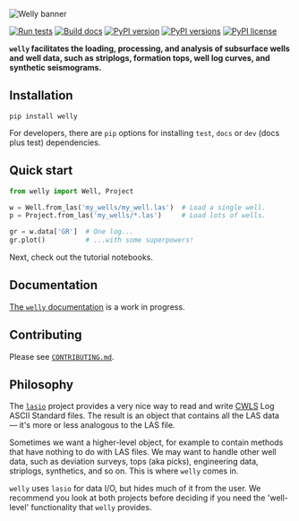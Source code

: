 ![Welly banner](https://www.dropbox.com/s/a8jg7zomi4wgolb/welly_banner.png?raw=1)

[![Run tests](https://github.com/agile-geoscience/welly/actions/workflows/run-tests.yml/badge.svg)](https://github.com/agile-geoscience/welly/actions/workflows/run-tests.yml)
[![Build docs](https://github.com/agile-geoscience/welly/actions/workflows/build-docs.yml/badge.svg)](https://github.com/agile-geoscience/welly/actions/workflows/build-docs.yml)
[![PyPI version](https://img.shields.io/pypi/v/welly.svg)](https://pypi.python.org/pypi/welly/)
[![PyPI versions](https://img.shields.io/pypi/pyversions/welly.svg)](https://pypi.org/project/welly//)
[![PyPI license](https://img.shields.io/pypi/l/welly.svg)](https://pypi.org/project/welly/)

**`welly` facilitates the loading, processing, and analysis of subsurface wells and well data, such as striplogs, formation tops, well log curves, and synthetic seismograms.**


## Installation

    pip install welly

For developers, there are `pip` options for installing `test`, `docs` or `dev` (docs plus test) dependencies.


## Quick start

```python
from welly import Well, Project

w = Well.from_las('my_wells/my_well.las')  # Load a single well.
p = Project.from_las('my_wells/*.las')     # Load lots of wells.

gr = w.data['GR']  # One log...
gr.plot()          # ...with some superpowers!
```

Next, check out the tutorial notebooks.


## Documentation

[The `welly` documentation](https://code.agilescientific.com/welly) is a work in progress.


## Contributing

Please see [`CONTRIBUTING.md`](https://github.com/agile-geoscience/redflag/blob/main/CONTRIBUTING.md).


## Philosophy

The [`lasio`](https://github.com/kinverarity1/lasio) project provides a very nice way to read and 
write [CWLS](http://www.cwls.org/) Log ASCII Standard files. The result is an object that contains all the LAS data — it's more or less analogous to the LAS file.

Sometimes we want a higher-level object, for example to contain methods that have nothing to do 
with LAS files. We may want to handle other well data, such as deviation surveys, tops (aka picks),
engineering data, striplogs, synthetics, and so on. This is where `welly` comes in.

`welly` uses `lasio` for data I/O, but hides much of it from the user. We recommend you look at 
both projects before deciding if you need the 'well-level' functionality that `welly` provides.
